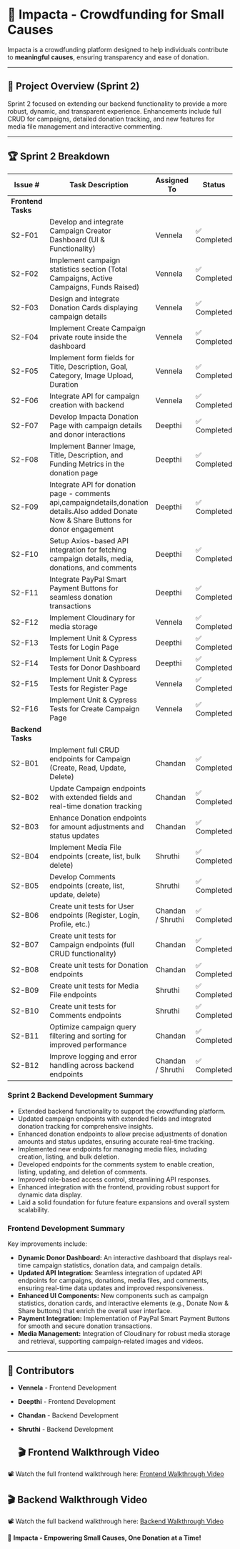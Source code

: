 # 🌟 Impacta - Crowdfunding for Small Causes

Impacta is a crowdfunding platform designed to help individuals contribute to **meaningful causes**, ensuring transparency and ease of donation.

---

## 🚀 Project Overview (Sprint 2)

Sprint 2 focused on extending our backend functionality to provide a more robust, dynamic, and transparent experience. Enhancements include full CRUD for campaigns, detailed donation tracking, and new features for media file management and interactive commenting.


---


## 🏆 Sprint 2 Breakdown

| Issue # | Task Description                                                                                                  | Assigned To         | Status        |
|---------|-------------------------------------------------------------------------------------------------------------------|---------------------|---------------|
| **Frontend Tasks** |                                                                                                  |                     |               |
| S2-F01  | Develop and integrate Campaign Creator Dashboard (UI & Functionality)                                              | Vennela             | ✅ Completed  |
| S2-F02  | Implement campaign statistics section (Total Campaigns, Active Campaigns, Funds Raised)                            | Vennela             | ✅ Completed  |
| S2-F03  | Design and integrate Donation Cards displaying campaign details                                                    | Vennela             | ✅ Completed  |
| S2-F04  | Implement Create Campaign private route inside the dashboard                                                       | Vennela             | ✅ Completed  |
| S2-F05  | Implement form fields for Title, Description, Goal, Category, Image Upload, Duration                               | Vennela             | ✅ Completed  |
| S2-F06  | Integrate API for campaign creation with backend                                                                   | Vennela             | ✅ Completed  |
| S2-F07  | Develop Impacta Donation Page with campaign details and donor interactions                                         | Deepthi             | ✅ Completed  |
| S2-F08  | Implement Banner Image, Title, Description, and Funding Metrics in the donation page                               | Deepthi             | ✅ Completed  |
| S2-F09  | Integrate API for donation page - comments api,campaigndetails,donation details.Also added Donate Now & Share Buttons for donor engagement | Deepthi             | ✅ Completed  |
| S2-F10  | Setup Axios-based API integration for fetching campaign details, media, donations, and comments                    | Deepthi             | ✅ Completed  |
| S2-F11  | Integrate PayPal Smart Payment Buttons for seamless donation transactions                                          | Deepthi             | ✅ Completed  |
| S2-F12  | Implement Cloudinary for media storage                                                                             | Vennela             | ✅ Completed  |
| S2-F13  | Implement Unit & Cypress Tests for Login Page                                                                      | Deepthi             | ✅ Completed  |
| S2-F14 | Implement Unit & Cypress Tests for Donor Dashboard                                                                  | Deepthi             | ✅ Completed  |
| S2-F15  | Implement Unit & Cypress Tests for Register Page                                                                   | Vennela             | ✅ Completed  |
| S2-F16  | Implement Unit & Cypress Tests for Create Campaign Page                                                            | Vennela             | ✅ Completed  |
| **Backend Tasks**  |                                                                                                  |                     |               |
| S2-B01  | Implement full CRUD endpoints for Campaign (Create, Read, Update, Delete)                                           | Chandan             | ✅ Completed  |
| S2-B02  | Update Campaign endpoints with extended fields and real-time donation tracking                                     | Chandan             | ✅ Completed  |
| S2-B03  | Enhance Donation endpoints for amount adjustments and status updates                                             | Chandan             | ✅ Completed  |
| S2-B04  | Implement Media File endpoints (create, list, bulk delete)                                                         | Shruthi             | ✅ Completed  |
| S2-B05  | Develop Comments endpoints (create, list, update, delete)                                                          | Shruthi             | ✅ Completed  |
| S2-B06  | Create unit tests for User endpoints (Register, Login, Profile, etc.)                                              | Chandan / Shruthi   | ✅ Completed  |
| S2-B07  | Create unit tests for Campaign endpoints (full CRUD functionality)                                                 | Chandan             | ✅ Completed  |
| S2-B08  | Create unit tests for Donation endpoints                                                                           | Chandan             | ✅ Completed  |
| S2-B09  | Create unit tests for Media File endpoints                                                                         | Shruthi             | ✅ Completed  |
| S2-B10  | Create unit tests for Comments endpoints                                                                           | Shruthi             | ✅ Completed  |
| S2-B11  | Optimize campaign query filtering and sorting for improved performance                                             | Chandan             | ✅ Completed  |
| S2-B12  | Improve logging and error handling across backend endpoints                                                          | Chandan / Shruthi   | ✅ Completed  |

### Sprint 2 Backend Development Summary

- Extended backend functionality to support the crowdfunding platform.
- Updated campaign endpoints with extended fields and integrated donation tracking for comprehensive insights.
- Enhanced donation endpoints to allow precise adjustments of donation amounts and status updates, ensuring accurate real-time tracking.
- Implemented new endpoints for managing media files, including creation, listing, and bulk deletion.
- Developed endpoints for the comments system to enable creation, listing, updating, and deletion of comments.
- Improved role-based access control, streamlining API responses.
- Enhanced integration with the frontend, providing robust support for dynamic data display.
- Laid a solid foundation for future feature expansions and overall system scalability.


### Frontend Development Summary

Key improvements include:

- **Dynamic Donor Dashboard:** An interactive dashboard that displays real-time campaign statistics, donation data, and campaign details.
- **Updated API Integration:** Seamless integration of updated API endpoints for campaigns, donations, media files, and comments, ensuring real-time data updates and improved responsiveness.
- **Enhanced UI Components:** New components such as campaign statistics, donation cards, and interactive elements (e.g., Donate Now & Share buttons) that enrich the overall user interface.
- **Payment Integration:** Implementation of PayPal Smart Payment Buttons for smooth and secure donation transactions.
- **Media Management:** Integration of Cloudinary for robust media storage and retrieval, supporting campaign-related images and videos.


---

## 👥 Contributors

- **Vennela** - Frontend Development
- **Deepthi** - Frontend Development
- **Chandan** - Backend Development
- **Shruthi** - Backend Development

  ## 🎬 Frontend Walkthrough Video
📽️ Watch the full frontend walkthrough here: [Frontend Walkthrough Video](https://youtu.be/Rl5WHgtAUi4)

## 🎬 Backend Walkthrough Video
📽️ Watch the full backend walkthrough here: [Backend Walkthrough Video](https://www.youtube.com/watch?v=25DhEfzo-fY)


🚀 **Impacta - Empowering Small Causes, One Donation at a Time!**
